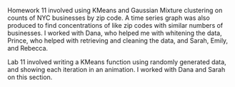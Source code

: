 Homework 11 involved using KMeans and Gaussian Mixture clustering on counts of NYC businesses by zip code. A time series graph was also produced to find concentrations of like zip codes with similar numbers of businesses. I worked with Dana, who helped me with whitening the data, Prince, who helped with retrieving and cleaning the data, and Sarah, Emily, and Rebecca. 

Lab 11 involved writing a KMeans function using randomly generated data, and showing each iteration in an animation. I worked with Dana and Sarah on this section. 
